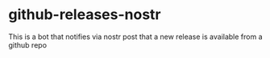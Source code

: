 # github-releases-nostr
This is a bot that notifies via nostr post that a new release is available from a github repo

